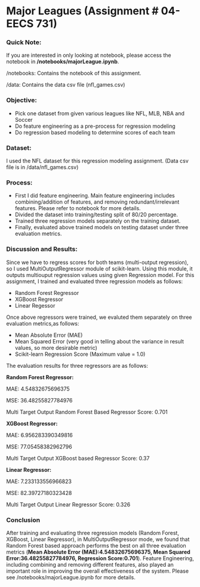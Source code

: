 
Major Leagues (Assignment # 04- EECS 731)
==============================


### Quick Note:
If you are interested in only looking at notebook, please access the notebook in **/notebooks/majorLeague.ipynb**.

/notebooks: Contains the notebook of this assignment.

/data: Contains the data csv file (nfl_games.csv)

### Objective:

<ul>
<li>Pick one dataset from given various leagues like NFL, MLB, NBA and Soccer</li>
<li>Do feature engineering as a pre-process for regression modeling</li>
<li>Do regression based modeling to determine scores of each team</li>
</ul>

### Dataset:

I used the NFL dataset for this regression modeling assignment. (Data csv file is in /data/nfl_games.csv)

### Process:

<ul>
<li>First I did feature engineering. Main feature engineering includes combining/addition of features, and removing redundant/irrelevant features. Please refer to notebook for more details.</li>
<li>Divided the dataset into training/testing split of 80/20 percentage.</li>
<li>Trained three regression models separately on the training dataset.</li>
<li>Finally, evaluated above trained models on testing dataset under three evaluation metrics.</li>
</ul>

### Discussion and Results:
Since we have to regress scores for both teams (multi-output regression), so I used MultiOutputRegressor module of scikit-learn. Using this module, it outputs multiouput regression values using given Regression model. For this assignment, I trained and evaluated three regression models as follows:

<ul>
<li>Random Forest Regressor</li>
<li>XGBoost Regressor</li>
<li>Linear Regessor</li>
</ul>

Once above regressors were trained, we evaluted them separately on three evaluation metrics,as follows:

<ul>
<li>Mean Absolute Error (MAE)</li>
<li>Mean Squared Error (very good in telling about the variance in result values, so more desirable metric)</li>
<li>Scikit-learn Regression Score (Maximum value = 1.0) </li>
</ul>

The evaluation results for three regressors are as follows:

**Random Forest Regressor:**

MAE: 4.54832675696375

MSE: 36.48255827784976

Multi Target Output Random Forest Based Regressor Score: 0.701

**XGBoost Regressor:**

MAE: 6.956283390349816

MSE: 77.05458382962796

Multi Target Output XGBoost based Regressor Score: 0.37

**Linear Regressor:**

MAE: 7.233133556966823

MSE: 82.39727180323428

Multi Target Output Linear Regressor Score: 0.326

### Conclusion

After training and evaluating three regression models (Random Forest, XGBoost, Linear Regressor), in MultiOutputRegressor mode, we found that Random Forest based approach performs the best on all three evaluation metrics (**Mean Absolute Error (MAE):4.54832675696375, Mean Squared Error:36.48255827784976, Regression Score:0.701**). Feature Engineering, including combining and removing different features, also played an important role in improving the overall effectiveness of the system. Please see /notebooks/majorLeague.ipynb for more details.






